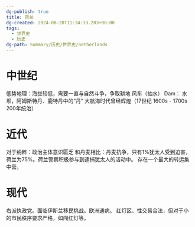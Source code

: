 ```yaml
---
dg-publish: true
title: 荷兰
dg-created: 2024-08-20T11:34:33.203+08:00
tags:
  - 世界史
  - 历史
dg-path: Summary/历史/世界史/netherlands
---
```


# 中世纪
低势地理：海拔较低，需要一直与自然斗争，争取耕地
风车（抽水）
Dam： 水坝，阿姆斯特丹、鹿特丹中的“丹”
大航海时代曾经辉煌（17世纪 1600s - 1700s 200年统治）
# 近代
对于纳粹：政治主体意识匮乏
和丹麦相比：丹麦抗争，只有1%犹太人受到迫害，荷兰为75%。荷兰警察积极参与到逮捕犹太人的活动中。
存在一个最大的转运集中营。

# 现代
右派执政党。面临伊斯兰移民挑战。欧洲通病。
红灯区、性交易合法，但对于小的市民秩序要求严格，如闯红灯等。